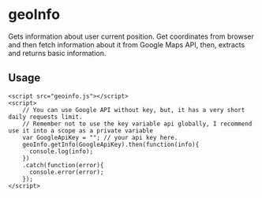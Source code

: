 # geoInfo
Gets information about user current position. Get coordinates from browser and then fetch information about it from Google Maps API, then, extracts and returns basic information.

## Usage
```
<script src="geoinfo.js"></script>
<script>
    // You can use Google API without key, but, it has a very short daily requests limit.
    // Remember not to use the key variable api globally, I recommend use it into a scope as a private variable
    var GoogleApiKey = ""; // your api key here.
    geoInfo.getInfo(GoogleApiKey).then(function(info){
      console.log(info);
    })
    .catch(function(error){
      console.error(error);
    });
</script>
```
